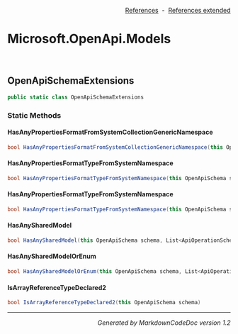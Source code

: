 <div style='text-align: right'>

[References](Index.md)&nbsp;&nbsp;-&nbsp;&nbsp;[References extended](IndexExtended.md)
</div>

# Microsoft.OpenApi.Models

<br />


## OpenApiSchemaExtensions

```csharp
public static class OpenApiSchemaExtensions
```

### Static Methods


#### HasAnyPropertiesFormatFromSystemCollectionGenericNamespace

```csharp
bool HasAnyPropertiesFormatFromSystemCollectionGenericNamespace(this OpenApiSchema schema, IDictionary<string, OpenApiSchema> componentsSchemas)
```
#### HasAnyPropertiesFormatTypeFromSystemNamespace

```csharp
bool HasAnyPropertiesFormatTypeFromSystemNamespace(this OpenApiSchema schema)
```
#### HasAnyPropertiesFormatTypeFromSystemNamespace

```csharp
bool HasAnyPropertiesFormatTypeFromSystemNamespace(this OpenApiSchema schema, IDictionary<string, OpenApiSchema> componentsSchemas)
```
#### HasAnySharedModel

```csharp
bool HasAnySharedModel(this OpenApiSchema schema, List<ApiOperationSchemaMap> apiOperationSchemaMaps)
```
#### HasAnySharedModelOrEnum

```csharp
bool HasAnySharedModelOrEnum(this OpenApiSchema schema, List<ApiOperationSchemaMap> apiOperationSchemaMaps, bool includeProperties = True)
```
#### IsArrayReferenceTypeDeclared2

```csharp
bool IsArrayReferenceTypeDeclared2(this OpenApiSchema schema)
```
<hr /><div style='text-align: right'><i>Generated by MarkdownCodeDoc version 1.2</i></div>
